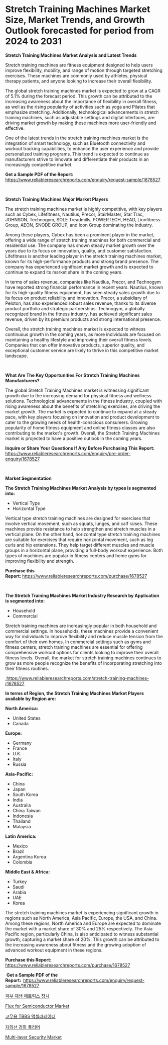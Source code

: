 <p><h1>Stretch Training Machines Market Size, Market Trends, and Growth Outlook forecasted for period from 2024 to 2031</h1></p><p><strong>Stretch Training Machines Market Analysis and Latest Trends</strong></p>
<p><p>Stretch training machines are fitness equipment designed to help users improve flexibility, mobility, and range of motion through targeted stretching exercises. These machines are commonly used by athletes, physical therapy patients, and anyone looking to increase their overall flexibility.</p><p>The global stretch training machines market is expected to grow at a CAGR of 5.1% during the forecast period. This growth can be attributed to the increasing awareness about the importance of flexibility in overall fitness, as well as the rising popularity of activities such as yoga and Pilates that emphasize stretching. Additionally, technological advancements in stretch training machines, such as adjustable settings and digital interfaces, are driving market growth by making these machines more user-friendly and effective.</p><p>One of the latest trends in the stretch training machines market is the integration of smart technology, such as Bluetooth connectivity and workout tracking capabilities, to enhance the user experience and provide personalized training programs. This trend is expected to continue as manufacturers strive to innovate and differentiate their products in an increasingly competitive market.</p></p>
<p><strong>Get a Sample PDF of the Report:&nbsp;</strong> <a href="https://www.reliableresearchreports.com/enquiry/request-sample/1678527">https://www.reliableresearchreports.com/enquiry/request-sample/1678527</a></p>
<p>&nbsp;</p>
<p><strong>Stretch Training Machines Major Market Players</strong></p>
<p><p>The stretch training machines market is highly competitive, with key players such as Cybex, Lifefitness, Nautilus, Precor, StairMaster, Star Trac, JOHNSON, Technogym, SOLE Treadmills, POWERTECH, HEAD, Lionfitness Group, AEON, SNODE GROUP, and Icon Group dominating the industry.</p><p>Among these players, Cybex has been a prominent player in the market, offering a wide range of stretch training machines for both commercial and residential use. The company has shown steady market growth over the years due to its focus on innovation, quality, and customer satisfaction. Lifefitness is another leading player in the stretch training machines market, known for its high-performance products and strong brand presence. The company has experienced significant market growth and is expected to continue to expand its market share in the coming years.</p><p>In terms of sales revenue, companies like Nautilus, Precor, and Technogym have reported strong financial performance in recent years. Nautilus, known for its high-quality fitness equipment, has seen steady sales growth due to its focus on product reliability and innovation. Precor, a subsidiary of Peloton, has also experienced robust sales revenue, thanks to its diverse product portfolio and strategic partnerships. Technogym, a globally recognized brand in the fitness industry, has achieved significant sales revenue, driven by its premium products and strong international presence.</p><p>Overall, the stretch training machines market is expected to witness continuous growth in the coming years, as more individuals are focused on maintaining a healthy lifestyle and improving their overall fitness levels. Companies that can offer innovative products, superior quality, and exceptional customer service are likely to thrive in this competitive market landscape.</p></p>
<p>&nbsp;</p>
<p><strong>What Are The Key Opportunities For Stretch Training Machines Manufacturers?</strong></p>
<p><p>The global Stretch Training Machines market is witnessing significant growth due to the increasing demand for physical fitness and wellness solutions. Technological advancements in the fitness industry, coupled with rising awareness about the benefits of stretching exercises, are driving the market growth. The market is expected to continue to expand at a steady pace, with key players focusing on innovation and product development to cater to the growing needs of health-conscious consumers. Growing popularity of home fitness equipment and online fitness classes are also contributing to the market's growth. Overall, the Stretch Training Machines market is projected to have a positive outlook in the coming years.</p></p>
<p><strong>Inquire or Share Your Questions If Any Before Purchasing This Report:</strong> <a href="https://www.reliableresearchreports.com/enquiry/pre-order-enquiry/1678527">https://www.reliableresearchreports.com/enquiry/pre-order-enquiry/1678527</a></p>
<p>&nbsp;</p>
<p><strong>Market Segmentation</strong></p>
<p><strong>The Stretch Training Machines Market Analysis by types is segmented into:</strong></p>
<p><ul><li>Vertical Type</li><li>Horizontal Type</li></ul></p>
<p><p>Vertical type stretch training machines are designed for exercises that involve vertical movement, such as squats, lunges, and calf raises. These machines provide resistance to help strengthen and stretch muscles in a vertical plane. On the other hand, horizontal type stretch training machines are suitable for exercises that require horizontal movement, such as leg curls and hip extensions. They help target different muscles and muscle groups in a horizontal plane, providing a full-body workout experience. Both types of machines are popular in fitness centers and home gyms for improving flexibility and strength.</p></p>
<p><strong>Purchase this Report:&nbsp;</strong><a href="https://www.reliableresearchreports.com/purchase/1678527">https://www.reliableresearchreports.com/purchase/1678527</a></p>
<p>&nbsp;</p>
<p><strong>The Stretch Training Machines Market Industry Research by Application is segmented into:</strong></p>
<p><ul><li>Household</li><li>Commercial</li></ul></p>
<p><p>Stretch training machines are increasingly popular in both household and commercial settings. In households, these machines provide a convenient way for individuals to improve flexibility and reduce muscle tension from the comfort of their own homes. In commercial settings such as gyms and fitness centers, stretch training machines are essential for offering comprehensive workout options for clients looking to improve their overall fitness levels. Overall, the market for stretch training machines continues to grow as more people recognize the benefits of incorporating stretching into their fitness routines.</p></p>
<p><a href="https://www.reliableresearchreports.com/stretch-training-machines-r1678527">&nbsp;https://www.reliableresearchreports.com/stretch-training-machines-r1678527</a></p>
<p><strong>In terms of Region, the Stretch Training Machines Market Players available by Region are:</strong></p>
<p>
    <p> <strong> North America: </strong>
        <ul>
            <li>United States</li>
            <li>Canada</li>
        </ul>
        </p> 
    <p> <strong> Europe: </strong>
        <ul>
            <li>Germany</li>
            <li>France</li>
            <li>U.K.</li>
            <li>Italy</li>
            <li>Russia</li>
        </ul>
        </p> 
    <p> <strong> Asia-Pacific: </strong>
        <ul>
            <li>China</li>
            <li>Japan</li>
            <li>South Korea</li>
            <li>India</li>
            <li>Australia</li>
            <li>China Taiwan</li>
            <li>Indonesia</li>
            <li>Thailand</li>
            <li>Malaysia</li>
        </ul>
        </p> 
    <p> <strong> Latin America: </strong>
        <ul>
            <li>Mexico</li>
            <li>Brazil</li>
            <li>Argentina Korea</li>
            <li>Colombia</li>
        </ul>
        </p> 
    <p> <strong> Middle East & Africa: </strong>
        <ul>
            <li>Turkey</li>
            <li>Saudi</li>
            <li>Arabia</li>
            <li>UAE</li>
            <li>Korea</li>
        </ul>
    </p>
    </p>
<p><p>The stretch training machines market is experiencing significant growth in regions such as North America, Asia Pacific, Europe, the USA, and China. Among these regions, North America and Europe are expected to dominate the market with a market share of 30% and 25% respectively. The Asia Pacific region, particularly China, is also anticipated to witness substantial growth, capturing a market share of 20%. This growth can be attributed to the increasing awareness about fitness and the growing adoption of advanced workout equipment in these regions.</p></p>
<p><strong>Purchase this Report: </strong><a href="https://www.reliableresearchreports.com/purchase/1678527">https://www.reliableresearchreports.com/purchase/1678527</a></p>
<p>&nbsp;<strong>Get a Sample PDF of the Report:&nbsp;&nbsp;</strong><a href="https://www.reliableresearchreports.com/enquiry/request-sample/1678527">https://www.reliableresearchreports.com/enquiry/request-sample/1678527</a></p>
<p><strong></strong></p>
<p><p><a href="https://github.com/khytkeqagplkzqvh/Market-Research-Report-List-2/blob/main/354028893406.md">피부 재생 매트릭스 장치</a></p><p><a href="https://issuu.com/reportprime-2/docs/flux-for-semiconductor-market-size-2030.pptx">Flux for Semiconductor Market</a></p><p><a href="https://medium.com/@hermanokutneva7878567/tbbs-%EA%B3%A0%EB%AC%B4-%EC%8B%9C%EC%9E%A5-%EB%B6%84%EC%84%9D-%EB%B0%8F-%ED%81%AC%EA%B8%B0-%EC%98%88%EC%B8%A1%EC%9D%80-2024%EB%85%84%EB%B6%80%ED%84%B0-2031%EB%85%84%EA%B9%8C%EC%A7%80%EC%9D%98-%EA%B8%B0%EA%B0%84%EC%9D%84-%EC%9C%84%ED%95%B4-%EC%88%98%ED%96%89%EB%90%98%EC%97%88%EC%8A%B5%EB%8B%88%EB%8B%A4-eb28677f7fc2">고무용 TBBS 액셀러레이터</a></p><p><a href="https://medium.com/@fredajerde/%EC%9E%90%EC%99%B8%EC%84%A0%EA%B2%BD%ED%99%94-%ED%8F%B4%EB%A6%AC%EB%A8%B8-%EC%8B%9C%EC%9E%A5-%EC%8B%9C%EC%9E%A5-%EC%A0%90%EC%9C%A0%EC%9C%A8-%EC%8B%9C%EC%9E%A5-%EB%8F%99%ED%96%A5-%EB%B0%8F-%EB%AF%B8%EB%9E%98-%EC%84%B1%EC%9E%A5-%ED%83%90%EC%83%89-133301435eb7">자외선 경화 폴리머</a></p><p><a href="https://issuu.com/reportprime-2/docs/multi-layer-security-market-size-2030.pptx">Multi-layer Security Market</a></p></p>